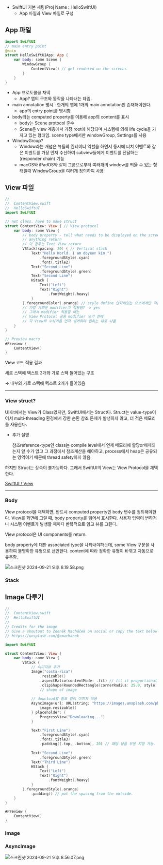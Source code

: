 - SwiftUI 기본 세팅(Proj Name : HelloSwiftUI)
    - App 파일과 View 파일로 구성

## App 파일
```swift
import SwiftUI
// main entry point
@main
struct HelloSwiftUIApp: App {
    var body: some Scene {
        WindowGroup {
            ContentView() // get rendered on the screens
        }
    }
}
```

- App 프로토콜을 채택
    - App? 앱의 구조와 동작을 나타내는 타입.
- main annotation 명시 : 한개의 앱에 1개의 main annotation만 존재해야한다.
    - app의 entry point를 명시함
- body라는 computed property를 이용해 app의 content를 표시
    - body는 Scene protocol 준수
    - Scene은 view 계층에서 가장 root에 해당되며 시스템에 의해 life cycle을 가지고 있는 형태임. scene type에서만 windowGroup, Settings를 사용
- WindowGroup?
    - Window라는 개념은 뷰들의 컨테이너 역할을 하면서 동시에 터치 이벤트와 같은 이벤트를 가장 먼저 수신하여 subview들에게 이벤트를 전달하는(responder chain) 기능
    - macOS와 iPadOS와 같이 그룹으로부터 여러개의 window를 띄울 수 있는 형태일때 WindowGroup을 여러개 정의하여 사용

## View 파일

```swift
//
//  ContentView.swift
//  HelloSwiftUI
import SwiftUI

// not class. have to make struct
struct ContentView: View { // View protocol
    var body: some View {
        // body property - tell what needs to be displayed on the screen
        // anything return
        // 이 경우는 Text View return
        VStack(spacing: 20) { // Vertical stack
            Text("Hello World. I am doyeon kim.")
                .foregroundStyle(.cyan)
                .font(.title2)
            Text("Second Line")
                .foregroundStyle(.green)
            Text("Second Line")
            HStack {
                Text("Left")
                Text("Right")
                    .fontWeight(.heavy)
            }
        }.foregroundColor(.orange) // style define 안되어있는 요소에게만 적용
        // 가장 가까운 modifier가 적용됨? -> yes
        // 그래서 modifier 적용할 때는
        // View Protocol 공용 modifier 넣기 전에
        // 각 View의 수식어를 먼저 넣어줘야 원하는 대로 나옴
    }
}

// Preview macro
#Preview {
    ContentView()
}
```

View 코드 적용 결과

세로 스택에 텍스트 3개와 가로 스택 들어있는 구조

→ 내부의 가로 스택에 텍스트 2개가 들어있음

---

### View struct?

UIKit에서는 View가 Class였지만, SwiftUI에서는 Struct다. Struct는 value-type이어서 multi-threading 환경에서 강한 순환 참조 문제가 발생하지 않고, 더 적은 메모리를 사용한다.

- 추가 설명
    
    참조reference-type인 class는 compile level에서 언제 메모리에 할당or해제되는지 알 수가 없고 그 과정에서 참조계산을 해야하고, process에서 heap은 공유되는 영역이기 때문에 thread safety하지 않음
    

하지만 Struct는 상속이 불가능하다. 그래서 SwiftUI의 View는 View Protocol을 채택한다.

[SwiftUI / View](https://velog.io/@minsang/SwiftUI-View)

---

### Body

View protocol을 채택하면, 반드시 computed property인 body 변수를 정의해야한다. View를 화면에 그릴 때, body property를 읽어서 표시한다. 사용자 입력이 변하거나 시스템 이벤트가 발생할 때마다 반복적으로 읽고 뷰를 그린다.

View protocol은 UI components를 return.

body property에 대한 associated type을 나타내야하는데, some View 구문을 사용하여 불명확한 유형으로 선언한다. content에 따라 정확한 유형이 바뀌고 자동으로 유추함.

![스크린샷 2024-09-21 오후 8.19.58.png](https://prod-files-secure.s3.us-west-2.amazonaws.com/8c944a44-a786-489e-91b1-902da81aa426/5b5eafcb-94de-4c76-9097-97a49842bd08/%E1%84%89%E1%85%B3%E1%84%8F%E1%85%B3%E1%84%85%E1%85%B5%E1%86%AB%E1%84%89%E1%85%A3%E1%86%BA_2024-09-21_%E1%84%8B%E1%85%A9%E1%84%92%E1%85%AE_8.19.58.png)

### Stack

## Image 다루기

```swift
//
//  ContentView.swift
//  HelloSwiftUI
// 
// Credits for the image
// Give a shoutout to Zdeněk Macháček on social or copy the text below to attribute.
// https://unsplash.com/@zmachacek

import SwiftUI

struct ContentView: View {
    var body: some View {
        VStack {
            // 이미지뷰 추가
            Image("costa-rica")
                .resizable()
                .aspectRatio(contentMode: .fit) // fit it proportionally
                .clipShape(RoundedRectangle(cornerRadius: 25.0, style: .continuous))
                // shape of image
            
            // download할 필요 없이 이미지 적용
            AsyncImage(url: URL(string: "https://images.unsplash.com/photo-1552727131-5fc6af16796d?ixlib=rb-4.0.3&ixid=M3wxMjA3fDB8MHxwaG90by1wYWdlfHx8fGVufDB8fHx8fA%3D%3D&auto=format&fit=crop&w=3898&q=80")!) { image in
                image.resizable()
            } placeholder: {
                ProgressView("Downloading...")   
            }

            Text("First Line")
                .foregroundStyle(.cyan)
                .font(.title3)
                .padding([.top, .bottom], 20) // 패딩 넣을 부분 지정 가능. 패딩 수치 지정
            
            Text("Second Line")
                .foregroundStyle(.green)
            Text("Third Line")
            HStack {
                Text("Left")
                Text("Right")
                    .fontWeight(.heavy)
            }
        }.foregroundStyle(.orange)
            .padding() // put the spacing from the outside.
    }
}

#Preview {
    ContentView()
}

```

### Image

### AsyncImage

![스크린샷 2024-09-21 오후 8.56.07.png](https://prod-files-secure.s3.us-west-2.amazonaws.com/8c944a44-a786-489e-91b1-902da81aa426/45e4af4e-f281-450f-aeac-7ec7efa83fcb/%E1%84%89%E1%85%B3%E1%84%8F%E1%85%B3%E1%84%85%E1%85%B5%E1%86%AB%E1%84%89%E1%85%A3%E1%86%BA_2024-09-21_%E1%84%8B%E1%85%A9%E1%84%92%E1%85%AE_8.56.07.png)
